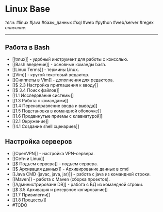 # Linux Base
*теги:* #linux #java #базы_данных #sql #web #python #web/server #regex 
*описание:*

---
## Работа в Bash
- [[tmux]] - удобный инструмент для работы с консолью.
- [[Bash введение]] - основные команды bash.
- [[Linux Terms]] - термины Linux.
- [[Vim]] - крутой текстовый редактор.
- [[Сниппеты в Vim]] - дополнения для редактора.
- [[$ 2.3 Настройка приглашения к вводу]]
- [[$ 3.4 Поиск файлов]]
- [[1.1 Исследование системы]]
- [[1.3 Работа с командами]]
- [[1.4 Перенаправление ввода и вывода]]
- [[1.5 Подстановка в командной оболочке]]
- [[1.6 Продвинутые приемы с клавиатурой]]
- [[2.1 Окружение]]
- [[4.1 Создание shell сценариев]]

## Настройка серверов
- [[OpenVPN]] - настройка VPN-сервера.
- [[Сети и Linux]]
- [[$ Подъем сервера]] - подъем сервера.
- [[$ Архивация данных]] - Архивирование данных в cmd
- [[Java CMD (javac, java, jar)]] - работа с java из командной строки.
- [[Maven]] - работа с Maven (сборка проектов).
- [[Администрироване DB]] - работа с БД из командной строки.
- [[$ 3.5 Архивация и резервное копирование]]
- [[1.7 Привилегии]]
- [[1.8 Процессы]]
- #TODO <?добавить настройку DNS, SSH, FTP, Apache серверов.?>
